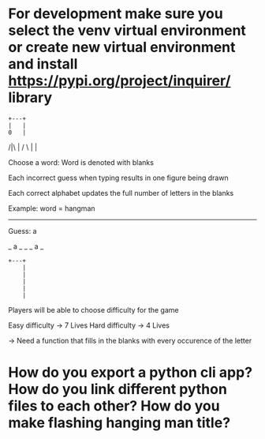 # For development make sure you select the venv virtual environment or create new virtual environment and install https://pypi.org/project/inquirer/ library

    +---+
    |   |
    0   |
   /|\  |
   / \  |
        |  

Choose a word: Word is denoted with blanks 

Each incorrect guess when typing results in one figure being drawn

Each correct alphabet updates the full number of letters in the blanks

Example: word = hangman

_ _ _ _ _ _ _

Guess: a 

_ a _ _ _ a _

    +---+
        |
        |
        |
        |
        | 

Players will be able to choose difficulty for the game

Easy difficulty -> 7 Lives
Hard difficulty -> 4 Lives

-> Need a function that fills in the blanks with every occurence of the letter

# How do you export a python cli app? How do you link different python files to each other? How do you make flashing hanging man title?

<!-- https://patorjk.com/software/taag/#p=display&f=Cursive&t=Type%20Something%20 -->

<!-- Speed -->

<!-- Hexadecimal numbering system is used for storing RAM Addresses -->

<!-- Human understandable format is the decimal numbering system -->

<!-- Get a 2 digit number from user and splits in to units and tens place -->

<!-- Next topic: Floating point -->